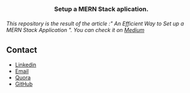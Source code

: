 <h3 align="center"> Setup a MERN Stack aplication.</h3>

<h6> This repository is the result of the article :" An Efficient Way to Set up a MERN Stack Application ". You can check it on <a href="https://medium.com/@merndev">Medium</a></h6>

## Contact
- [Linkedin](https://www.linkedin.com/in/thomas-sentre-20035b1b7)
- [Email](info3thomas@gmail.com)
- [Quora](https://fr.quora.com/profile/Thomas-Sentre)
- [GitHub](https://github.com/Thomas-Max99)